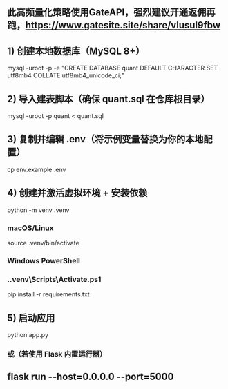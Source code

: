 ## 此高频量化策略使用GateAPI，强烈建议开通返佣再跑，https://www.gatesite.site/share/vlusul9fbw

## 1) 创建本地数据库（MySQL 8+）
mysql -uroot -p -e "CREATE DATABASE quant DEFAULT CHARACTER SET utf8mb4 COLLATE utf8mb4_unicode_ci;"

## 2) 导入建表脚本（确保 quant.sql 在仓库根目录）
mysql -uroot -p quant < quant.sql

## 3) 复制并编辑 .env（将示例变量替换为你的本地配置）
cp env.example .env

## 4) 创建并激活虚拟环境 + 安装依赖
python -m venv .venv
### macOS/Linux
source .venv/bin/activate
### Windows PowerShell
### .\.venv\Scripts\Activate.ps1
pip install -r requirements.txt

## 5) 启动应用
python app.py
### 或（若使用 Flask 内置运行器）
## flask run --host=0.0.0.0 --port=5000

